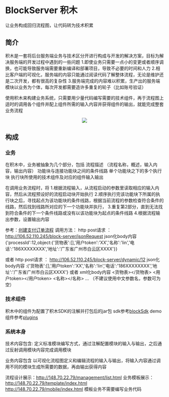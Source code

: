 # BlockServer 积木
让业务构成回归流程图，让代码转为技术积累

## 简介

积木是一套将后台服务端业务与技术区分开进行构成与开发的解决方案，目标为解决服务端的开发过程中遇到的一些问题
1.即使业务只需要一点小的变更或者顺序调换，也可能导致服务端需要重新编译和部署项目，导致不必要的时间和人力
2.相比客户端的可视化，服务端的内容只能通过阅读代码了解整体流程，无论是维护还是二次开发，都有很高的复杂性
3.服务端完成的内容难以积累，生产出的服务端模块以业务为个体，每次开发都需要造许多重复的轮子（比如账号验证）

使用积木来构建业务系统，只需要用少量代码编写需要的技术组件，再于流程图上适时的调用各个组件并配上组件所需的输入内容并获得组件的输出，就能完成整套业务流程

<div align="center"><img src="http://106.52.110.245/images/process.png"/></div>

## 构成

### 业务
在积木中，业务被抽象为几个部分，包括
流程描述  （流程名称，概述，输入内容，输出内容）
功能块与连接功能块之间的条件线路
单个功能块之下的多个执行块
执行块所使用的技术组件及对应的组件输入输出

在调用业务流程时，将
1.根据流程输入，从流程启动的参数里读取相应的输入内容，然后从流程预设好的流程启动块开始执行
2.顺序执行完该功能块下所属的执行块之后，寻找起点为该功能块的条件线路，根据当前流程的参数检查符合条件的线路，然后找到线路所对应的下一个功能块并执行，
3.重复第2部分，直到无法找到符合条件的下一个条件线路或没有以该功能块为起点的条件线路
4.根据流程输出参数，设置输出内容

参考：[创建支付订单流程](http://106.52.110.245/management/flowchart.html?processId=12)
调用方法：
http post请求 ： http://106.52.110.245/block-server/jsonRequest  json化body内容 {'processId':12,object:{'货物表':[],'用户token':'XX','名称':'lin','电话':'186XXXXXXXX','地址':'广东省广州市白云区XXXX'}}

或者
http post请求 ： http://106.52.110.245/block-server/dynamic/12 
json化body内容 :{'货物表':[],'用户token':'XX','名称':'lin','电话':'186XXXXXXXX','地址':'广东省广州市白云区XXXX'}
或者 xml化body内容
<xml>
	<货物表></货物表>
	<用户token></用户token>
	<名称></名称>
	...
</xml> 
（不建议使用中文参数名，参数可为空）



### 技术组件
积木中的组件为配置了积木SDK的注解并打包后的jar包 
sdk参考[blockSdk](https://github.com/linhaolin1/BlockServer/tree/master/sdk/blockSdk)
demo组件参考[plugins](https://github.com/linhaolin1/BlockServer/tree/master/demo/plugins)


### 系统本身



技术内容包含:
定义标准模块编写方式，通过注解配置模块的输入与输出，之后通过反射调用模块内容完成调用模块

业务内容包含
以可视化流程图定义和编辑流程的输入与输出，将输入内容通过调用不同的模块生成所需要的数据，再由输出获得内容

流程设计展示：http://148.70.22.79/management/list.html
业务模板展示：http://148.70.22.79/template/index.html  http://148.70.22.79/mobile/index.html
模板业务不需要编写业务代码
